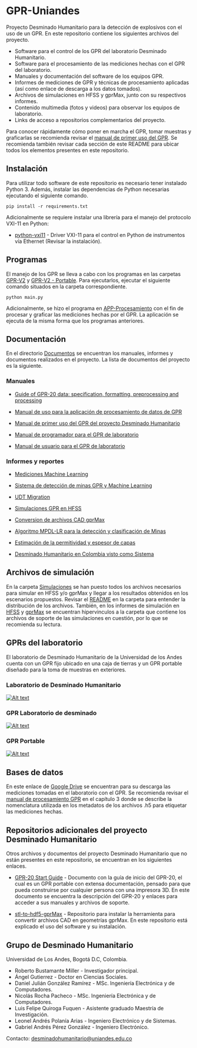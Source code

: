 # GPR-Uniandes

Proyecto Desminado Humanitario para la detección de explosivos con el uso de un GPR.
En este repositorio contiene los siguientes archivos del proyecto.
* Software para el control de los GPR del laboratorio Desminado Humanitario.
* Software para el procesamiento de las mediciones hechas con el GPR del laboratorio.
* Manuales y documentación del software de los equipos GPR.
* Informes de mediciones de GPR y técnicas de procesamiento aplicadas (así como enlace de descarga a los datos tomados).
* Archivos de simulaciones en HFSS y gprMax, junto con su respectivos informes.
* Contenido multimedia (fotos y videos) para observar los equipos de laboratorio.
* Links de acceso a repositorios complementarios del proyecto.

Para conocer rápidamente cómo poner en marcha el GPR, tomar muestras y graficarlas se recomienda revisar el [manual de primer uso del GPR](https://github.com/gdh-uniandes/GPR-Uniandes/blob/main/Documentos/Manual_Primer_Uso.pdf). Se recomienda también revisar cada sección de este README para ubicar todos los elementos presentes en este repositorio.

## Instalación

Para utilizar todo software de este repositorio es necesario tener instalado Python 3. Además, instalar las dependencias de Python necesarias ejecutando el siguiente comando.

```
pip install -r requirements.txt
```

Adicionalmente se requiere instalar una librería para el manejo del protocolo VXI-11 en Python:

* [python-vxi11](https://github.com/python-ivi/python-vxi11) - Driver VXI-11 para el control en Python de instrumentos vía Ethernet (Revisar la instalación).

## Programas

El manejo de los GPR se lleva a cabo con los programas en las carpetas [GPR-V2](https://github.com/gdh-uniandes/GPR-Uniandes/tree/main/GPR-V2) y [GPR-V2 - Portable](https://github.com/gdh-uniandes/GPR-Uniandes/tree/main/GPR-V2-Portable). Para ejecutarlos, ejecutar el siguiente comando situados en la carpeta correspondiente.

```
python main.py
```

Adicionalmente, se hizo el programa en [APP-Procesamiento](https://github.com/gdh-uniandes/GPR-Uniandes/tree/main/APP-Procesamiento) con el fin de procesar y graficar las mediciones hechas por el GPR. La aplicación se ejecuta de la misma forma que los programas anteriores.

## Documentación
En el directorio [Documentos](https://github.com/gdh-uniandes/GPR-Uniandes/tree/main/Documentos) se encuentran los manuales, informes y documentos realizados en el proyecto. La lista de documentos del proyecto es la siguiente.


### Manuales
* [Guide of GPR-20 data: specification, formatting, preprocessing and processing](https://github.com/gdh-uniandes/GPR-Uniandes/blob/main/Documentos/01%20procesamiento%20de%20datos%20de%20GPR.pdf)

* [Manual de uso para la aplicación de procesamiento de datos de GPR](https://github.com/gdh-uniandes/GPR-Uniandes/blob/main/Documentos/Manual_APP_Procesamiento.pdf)

* [Manual de primer uso del GPR del proyecto Desminado Humanitario](https://github.com/gdh-uniandes/GPR-Uniandes/blob/main/Documentos/Manual_Primer_Uso.pdf)

* [Manual de programador para el GPR de laboratorio](https://github.com/gdh-uniandes/GPR-Uniandes/blob/main/Documentos/Manual_Programador_GPR.pdf)

* [Manual de usuario para el GPR de laboratorio](https://github.com/gdh-uniandes/GPR-Uniandes/blob/main/Documentos/Manual_Usuario_GPR.pdf)

### Informes y reportes

* [Mediciones Machine Learning](https://github.com/gdh-uniandes/GPR-Uniandes/blob/main/Documentos/Mediciones_Machine_Learning.pdf)

* [Sistema de detección de minas GPR y Machine Learning](https://github.com/gdh-uniandes/GPR-Uniandes/blob/main/Documentos/Sistema_de_detecci_n_de_minas_GPR_y_Machine_Learning.pdf) 

* [UDT Migration](https://github.com/gdh-uniandes/GPR-Uniandes/blob/main/Documentos/UDT_Migration.pdf)

* [Simulaciones GPR en HFSS](https://github.com/gdh-uniandes/GPR-Uniandes/blob/main/Documentos/Simulaciones_GPR_HFSS.pdf)

* [Conversion de archivos CAD gprMax](https://github.com/gdh-uniandes/GPR-Uniandes/blob/main/Documentos/Conversion_de_archivos_CAD_gprMax.pdf)

* [Algoritmo MPDL-LR para la detección y clasificación de Minas](https://github.com/gdh-uniandes/GPR-Uniandes/blob/main/Documentos/Detecci%C3%B3n%20y%20Clasificaci%C3%B3n%20de%20Minas%20usando%20el%20algoritmo%20MPDL_LR.pdf)

* [Estimación de la permitividad y espesor de capas](https://github.com/gdh-uniandes/GPR-Uniandes/blob/main/Documentos/Estimaci%C3%B3n%20de%20la%20permitividad%20y%20espesor%20de%20un%20medio%20por%20capas.pdf)

* [Desminado Humanitario en Colombia visto como Sistema](https://github.com/gdh-uniandes/GPR-Uniandes/blob/main/Documentos/Desminado%20Humanitario%20en%20Colombia%20visto%20como%20Sistema.pdf)

## Archivos de simulación
En la carpeta [Simulaciones](https://github.com/gdh-uniandes/GPR-Uniandes/tree/main/Simulaciones) se han puesto todos los archivos necesarios para simular en HFSS y/o gprMax y llegar a los resultados obtenidos en los escenarios propuestos. Revisar el [README](https://github.com/gdh-uniandes/GPR-Uniandes/tree/main/Simulaciones/README.md) en la carpeta para entender la distribución de los archivos. También, en los informes de simulación en [HFSS](https://github.com/gdh-uniandes/GPR-Uniandes/blob/main/Documentos/Simulaciones_GPR_HFSS.pdf) y [gprMax](https://github.com/gdh-uniandes/GPR-Uniandes/blob/main/Documentos/Conversion_de_archivos_CAD_gprMax.pdf) se encuentran hipervinculos a la carpeta que contiene los archivos de soporte de las simulaciones en cuestión, por lo que se recomienda su lectura.

## GPRs del laboratorio
El laboratorio de Desminado Humanitario de la Universidad de los Andes cuenta con un GPR fijo ubicado en una caja de tierras y un GPR portable diseñado para la toma de muestras en exteriores.

### Laboratorio de Desminado Humanitario

[![Alt text](https://img.youtube.com/vi/nFN6xrzAZf0/0.jpg)](https://www.youtube.com/watch?v=nFN6xrzAZf0)

### GPR Laboratorio de desminado 

[![Alt text](https://img.youtube.com/vi/YYFIdmVp42w/0.jpg)](https://www.youtube.com/watch?v=YYFIdmVp42w)

### GPR Portable

[![Alt text](https://img.youtube.com/vi/uP6CfT2qYKs/0.jpg)](https://www.youtube.com/watch?v=uP6CfT2qYKs)

## Bases de datos
En este enlace de [Google Drive](https://drive.google.com/drive/u/1/folders/1AtGNdvX9DbkHRUMq4o7JJagvuWf7gbRh) se encuentran para su descarga las mediciones tomadas en el laboratorio con el GPR. Se recomienda revisar el [manual de procesamiento GPR](https://github.com/gdh-uniandes/GPR-Uniandes/blob/main/Documentos/01%20procesamiento%20de%20datos%20de%20GPR.pdf) en el capítulo 3 donde se describe la nomenclatura utilizada en los metadatos de los archivos .h5 para etiquetar las mediciones hechas.

## Repositorios adicionales del proyecto Desminado Humanitario
Otros archivos y documentos del proyecto Desminado Humanitario que no están presentes en este repositorio, se encuentran en los siguientes enlaces.

* [GPR-20 Start Guide](https://github.com/gdh-uniandes/gpr20_start_guide) - Documento con la guía de inicio del GPR-20, el cual es un GPR portable con extensa documentación, pensado para que pueda construirse por cualquier persona con una impresora 3D. En este documento se encuentra la descripción del GPR-20 y enlaces para acceder a sus manuales y archivos de soporte.

* [stl-to-hdf5-gprMax](https://github.com/gaboandres1/stl-to-hdf5-gprMax) - Repositorio para instalar la herramienta para convertir archivos CAD en geometrías gprMax. En este repositorio está explicado el uso del software y su instalación.

## Grupo de Desminado Humanitario

Universidad de Los Andes, Bogotá D.C, Colombia.

* Roberto Bustamante Miller - Investigador principal.
* Ángel Gutierrez - Doctor en Ciencias Sociales.
* Daniel Julián González Ramírez - MSc. Ingeniería Electrónica y de Computadores.
* Nicolás Rocha Pacheco - MSc. Ingeniería Electrónica y de Computadores.
* Luis Felipe Quiroga Fuquen - Asistente graduado Maestría de Investigación.
* Leonel Andrés Polanía Arias - Ingeniero Electrónico y de Sistemas.
* Gabriel Andrés Pérez González - Ingeniero Electrónico.

Contacto: desminadohumanitario@uniandes.edu.co
